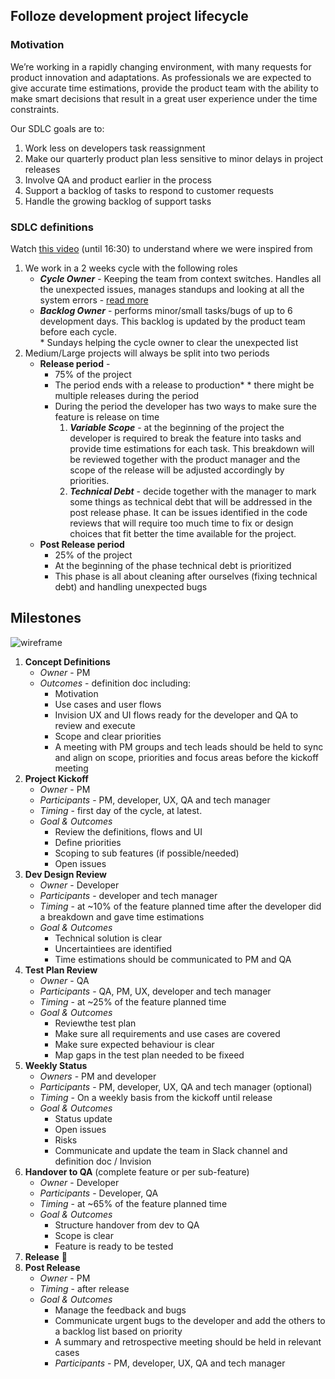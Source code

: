 ## Folloze development project lifecycle
### Motivation
We’re working in a rapidly changing environment, with many requests for product innovation and adaptations.
As professionals we are expected to give accurate time estimations, provide the product team with the ability to make smart decisions that result in a great user experience under the time constraints.

Our SDLC goals are to:
1. Work less on developers task reassignment
2. Make our quarterly product plan less sensitive to minor delays in project releases
3. Involve QA and product earlier in the process
4. Support a backlog of tasks to respond to customer requests
5. Handle the growing backlog of support tasks

### SDLC definitions
Watch [this video](https://www.youtube.com/watch?v=ATpJBeuknaQ) (until 16:30) to understand where we were inspired from
1. We work in a 2 weeks cycle with the following roles
    - ***Cycle Owner*** - Keeping the team from context switches. Handles all the unexpected issues, manages standups and looking at all the system errors - [read more](https://github.com/zvikamenahemi/handbook/blob/main/cycle-owner.md)
    - ***Backlog Owner*** - performs minor/small tasks/bugs of up to 6 development days. This backlog is updated by the product team before each cycle.  
    \* Sundays helping the cycle owner to clear the unexpected list
2. Medium/Large projects will always be split into two periods
   - **Release period** - 
     - 75% of the project
     - The period ends with a release to production*
     \* there might be multiple releases during the period
     - During the period the developer has two ways to make sure the feature is release on time
       1. ***Variable Scope*** - at the beginning of the project the developer is required to break the feature into tasks and provide time estimations for each task. This breakdown will be reviewed together with the product manager and the scope of the release will be adjusted accordingly by priorities.
       2. ***Technical Debt*** - decide together with the manager to mark some things as technical debt that will be addressed in the post release phase. It can be issues identified in the code reviews that will require too much time to fix or design choices that fit better the time available for the project.
   - **Post Release period**
     - 25% of the project
     - At the beginning of the phase technical debt is prioritized
     - This phase is all about cleaning after ourselves (fixing technical debt) and handling unexpected bugs
## Milestones
![wireframe](https://images.folloze.com/image/upload/v1617476412/milestones_ccgrs6.png)

1. **Concept Definitions**
   - *Owner* - PM 
   - *Outcomes* - definition doc including: 
     - Motivation
     - Use cases and user flows
     - Invision UX and UI flows ready for the developer and QA to review and execute 
     - Scope and clear priorities 
     - A meeting with PM groups and tech leads should be held to sync and align on scope, priorities and focus areas before the kickoff meeting
2. **Project Kickoff**
   - *Owner* - PM
   - *Participants* - PM, developer, UX, QA and tech manager
   - *Timing* - first day of the cycle, at latest.
   - *Goal & Outcomes*
     - Review the definitions, flows and UI
     - Define priorities
     - Scoping to sub features (if possible/needed)
     - Open issues
3. **Dev Design Review**
   - *Owner* - Developer
   - *Participants* - developer and tech manager
   - *Timing* - at ~10% of the feature planned time after the developer did a breakdown and gave time estimations
   - *Goal & Outcomes*
     - Technical solution is clear
     - Uncertaintiees are identified
     - Time estimations should be communicated to PM and QA 
4. **Test Plan Review**
   - *Owner* - QA
   - *Participants* - QA, PM, UX, developer and tech manager
   - *Timing* - at ~25% of the feature planned time 
   - *Goal & Outcomes*
     - Reviewthe test plan
     - Make sure all requirements and use cases are covered
     - Make sure expected behaviour is clear
     - Map gaps in the test plan needed to be fixeed
5. **Weekly Status**
   - *Owners* - PM and developer 
   - *Participants* - PM, developer, UX, QA and tech manager (optional)
   - *Timing* - On a weekly basis from the kickoff until release
   - *Goal & Outcomes*
     - Status update
     - Open issues
     - Risks
     - Communicate and update the team in Slack channel and definition doc / Invision  
6. **Handover to QA** (complete feature or per sub-feature)
   - *Owner* - Developer
   - *Participants* - Developer, QA
   - *Timing* - at ~65% of the feature planned time 
   - *Goal & Outcomes*
      - Structure handover from dev to QA
      - Scope is clear
      - Feature is ready to be tested 
7. **Release** :dancer:
8. **Post Release**
   - *Owner* - PM
   - *Timing* - after release
   - *Goal & Outcomes*
     - Manage the feedback and bugs
     - Communicate urgent bugs to the developer and add the others to a backlog list based on priority 
     - A summary and retrospective meeting should be held in relevant cases
     - *Participants* - PM, developer, UX, QA and tech manager


